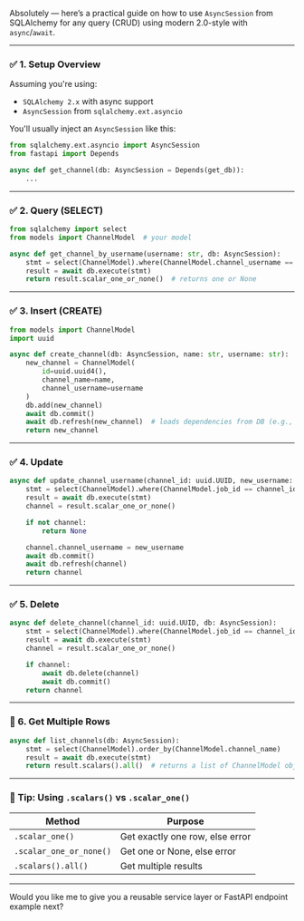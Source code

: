 Absolutely — here’s a practical guide on how to use `AsyncSession` from SQLAlchemy for any query (CRUD) using modern 2.0-style with `async`/`await`.

---

### ✅ 1. **Setup Overview**

Assuming you're using:

* `SQLAlchemy 2.x` with async support
* `AsyncSession` from `sqlalchemy.ext.asyncio`

You'll usually inject an `AsyncSession` like this:

```python
from sqlalchemy.ext.asyncio import AsyncSession
from fastapi import Depends

async def get_channel(db: AsyncSession = Depends(get_db)):
    ...
```

---

### ✅ 2. **Query (SELECT)**

```python
from sqlalchemy import select
from models import ChannelModel  # your model

async def get_channel_by_username(username: str, db: AsyncSession):
    stmt = select(ChannelModel).where(ChannelModel.channel_username == username)
    result = await db.execute(stmt)
    return result.scalar_one_or_none()  # returns one or None
```

---

### ✅ 3. **Insert (CREATE)**

```python
from models import ChannelModel
import uuid

async def create_channel(db: AsyncSession, name: str, username: str):
    new_channel = ChannelModel(
        id=uuid.uuid4(),
        channel_name=name,
        channel_username=username
    )
    db.add(new_channel)
    await db.commit()
    await db.refresh(new_channel)  # loads dependencies from DB (e.g., defaults)
    return new_channel
```

---

### ✅ 4. **Update**

```python
async def update_channel_username(channel_id: uuid.UUID, new_username: str, db: AsyncSession):
    stmt = select(ChannelModel).where(ChannelModel.job_id == channel_id)
    result = await db.execute(stmt)
    channel = result.scalar_one_or_none()

    if not channel:
        return None

    channel.channel_username = new_username
    await db.commit()
    await db.refresh(channel)
    return channel
```

---

### ✅ 5. **Delete**

```python
async def delete_channel(channel_id: uuid.UUID, db: AsyncSession):
    stmt = select(ChannelModel).where(ChannelModel.job_id == channel_id)
    result = await db.execute(stmt)
    channel = result.scalar_one_or_none()

    if channel:
        await db.delete(channel)
        await db.commit()
    return channel
```

---

### 🔁 6. **Get Multiple Rows**

```python
async def list_channels(db: AsyncSession):
    stmt = select(ChannelModel).order_by(ChannelModel.channel_name)
    result = await db.execute(stmt)
    return result.scalars().all()  # returns a list of ChannelModel objects
```

---

### 🧠 Tip: Using `.scalars()` vs `.scalar_one()`

| Method                  | Purpose                         |
| ----------------------- | ------------------------------- |
| `.scalar_one()`         | Get exactly one row, else error |
| `.scalar_one_or_none()` | Get one or None, else error     |
| `.scalars().all()`      | Get multiple results            |

---

Would you like me to give you a reusable service layer or FastAPI endpoint example next?
